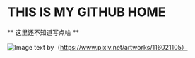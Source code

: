 # THIS IS MY GITHUB HOME
** 这里还不知道写点啥 **

![Image text](https://github.com/ZhaoYiCheng001/pictures/blob/main/116021105_p0.png)
by（https://www.pixiv.net/artworks/116021105）
